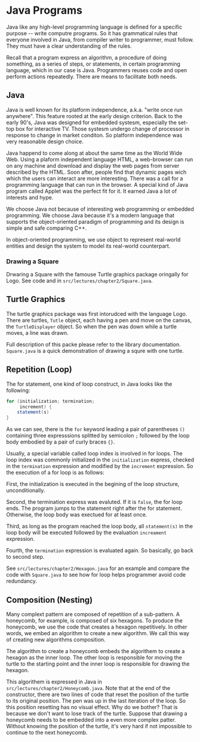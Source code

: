 # Java Programs
Java like any high-level programming language is defined for a specific purpose -- write computre programs. So it has grammatical rules that everyone involved in Java, from compiler writer to programmer, must follow. They must have a clear understanding of the rules.

Recall that a program express an algorithm, a procedure of doing something, as a series of steps, or statements, in certain programming language, which in our case is Java. Programmers reuses code and open perform actions repeatedly. There are means to facilitate both needs.

## Java
Java is well known for its platform independence, a.k.a. "write once run anywhere". This feature rooted at the early design criterion. Back to the early 90's, Java was designed for embedded systesm, especially the set-top box for interactive TV. Those systesm undergo change of processor in response to change in market conditon. So platform independence was very reasonable design choice.

Java happend to come along at about the same time as the World Wide Web. Using a plaform independent language HTML, a web-browser can run on any machine and download and display the web pages from server described by the HTML. Soon after, people find that dynamic pages wich which the users can interact are more interesting. There was a call for a programming language that can run in the browser. A special kind of Java program called Applet was the perfect fit for it. It earned Java a lot of interests and hype.

We choose Java not because of interesting web programming or embedded programming. We choose Java because it's a modern language that supports the object-oriented paradigm of programming and its design is simple and safe comparing C++.

In object-oriented programming, we use object to represent real-world entities and design the system to model its real-world counterpart.

### Drawing a Square
Drwaring a Square with the famouse Turtle graphics package oringally for Logo. See code and in `src/lectures/chapter2/Square.java`.

## Turtle Graphics
The turtle graphics package was first intorudced with the language Logo. There are turtles, `Tutle` object, each having a pen and move on the canvas, the `TurtleDisplayer` object. So when the pen was down while a turtle moves, a line was drawn.

Full description of this packe please refer to the library documentation. `Square.java` is a quick demonstration of drawing a squre with one turtle.

## Repetition (Loop)
The for statement, one kind of loop construct, in Java looks like the following:
```java
for (initialization; termination;
     increment) {
    statement(s)
}
```
As we can see, there is the `for` keyword leading a pair of parentheses `()` containing three expresssions splitted by semicolon `;` followed by the loop body embodied by a pair of curly braces `{}`.

Usually, a special variable called loop index is involved in for loops. The loop index was commonly initialized in the `initialization` express, checked in the `termination` expression and modified by the `increment` expression. So the execution of a for loop is as follows:

First, the initialization is executed in the begining of the loop structure, unconditionally.

Second, the termination express was evaluted. If it is `false`, the for loop ends. The program jumps to the statement right after the for statement. Otherwise, the loop body was exectued for at least once.

Third, as long as the program reached the loop body, all `statement(s)` in the loop body will be executed followed by the evaluation `increament` expression.

Fourth, the `termination` expression is evaluated again. So basically, go back to second step.

See `src/lectures/chapter2/Hexagon.java` for an example and compare the code with `Square.java` to see how for loop helps programmer avoid code redundancy.

## Composition (Nesting)
Many complext pattern are composed of repetition of a sub-pattern. A honeycomb, for example, is composed of six hexagons. To produce the honeycomb, we use the code that creates a hexagon repetitively. In other words, we embed an algorithm to create a new algorithm. We call this way of creating new algorithms composition.

The algorithm to create a honeycomb embeds the algorithem to create a hexagon as the inner loop. The other loop is responsible for moving the turtle to the starting point and the inner loop is responsible for drawing the hexagon.

This algorithem is expressed in Java in `src/lectures/chapter2/Honeycomb.java`. Note that at the end of the constructor, there are two lines of code that reset the position of the turtle to its original position. The pen was up in the last iteration of the loop. So this position resetting has no visual effect. Why do we bother? That is because we don't want to lose track of the turtle. Suppose that drawing a honeycomb needs to be embedded into a even more complex patter. Without knowing the position of the turtle, it's very hard if not impossible to continue to the next honeycomb.